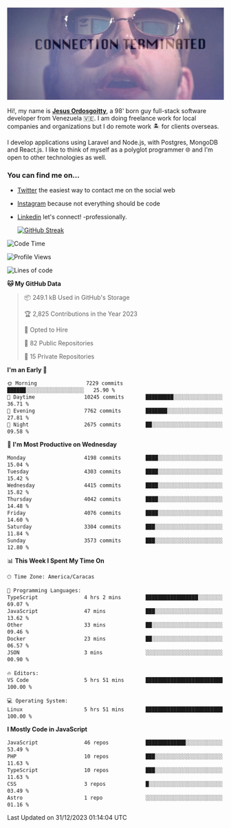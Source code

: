 ![hackers movie reference](./disconnected.jpg)

Hi!, my name is [**Jesus Ordosgoitty**](https://jodaz.dev), a 98' born guy full-stack software developer from Venezuela 🇻🇪. I am doing freelance work for local companies and organizations but I do remote work 🏝️ for clients overseas. 

I develop applications using Laravel and Node.js, with Postgres, MongoDB and React.js. I like to think of myself as a polyglot programmer 🌐 and I'm open to other technologies as well.

### You can find me on...

- [Twitter](https://twitter.com/jodaz_) the easiest way to contact me on the social web
- [Instagram](https://instagram.com/jodaz_) because not everything should be code
- [Linkedin](https://linkedin.com/in/jodaz) let's connect! -professionally.


    [![GitHub Streak](https://streak-stats.demolab.com?user=jodaz&theme=tokyonight)](https://git.io/streak-stats)

<!--START_SECTION:waka-->
![Code Time](http://img.shields.io/badge/Code%20Time-4%2C529%20hrs%2050%20mins-blue)

![Profile Views](http://img.shields.io/badge/Profile%20Views-0-blue)

![Lines of code](https://img.shields.io/badge/From%20Hello%20World%20I%27ve%20Written-82.6%20million%20lines%20of%20code-blue)

**🐱 My GitHub Data** 

> 📦 249.1 kB Used in GitHub's Storage 
 > 
> 🏆 2,825 Contributions in the Year 2023
 > 
> 💼 Opted to Hire
 > 
> 📜 82 Public Repositories 
 > 
> 🔑 15 Private Repositories 
 > 
**I'm an Early 🐤** 

```text
🌞 Morning                7229 commits        ██████░░░░░░░░░░░░░░░░░░░   25.90 % 
🌆 Daytime                10245 commits       █████████░░░░░░░░░░░░░░░░   36.71 % 
🌃 Evening                7762 commits        ███████░░░░░░░░░░░░░░░░░░   27.81 % 
🌙 Night                  2675 commits        ██░░░░░░░░░░░░░░░░░░░░░░░   09.58 % 
```
📅 **I'm Most Productive on Wednesday** 

```text
Monday                   4198 commits        ████░░░░░░░░░░░░░░░░░░░░░   15.04 % 
Tuesday                  4303 commits        ████░░░░░░░░░░░░░░░░░░░░░   15.42 % 
Wednesday                4415 commits        ████░░░░░░░░░░░░░░░░░░░░░   15.82 % 
Thursday                 4042 commits        ████░░░░░░░░░░░░░░░░░░░░░   14.48 % 
Friday                   4076 commits        ████░░░░░░░░░░░░░░░░░░░░░   14.60 % 
Saturday                 3304 commits        ███░░░░░░░░░░░░░░░░░░░░░░   11.84 % 
Sunday                   3573 commits        ███░░░░░░░░░░░░░░░░░░░░░░   12.80 % 
```


📊 **This Week I Spent My Time On** 

```text
🕑︎ Time Zone: America/Caracas

💬 Programming Languages: 
TypeScript               4 hrs 2 mins        █████████████████░░░░░░░░   69.07 % 
JavaScript               47 mins             ███░░░░░░░░░░░░░░░░░░░░░░   13.62 % 
Other                    33 mins             ██░░░░░░░░░░░░░░░░░░░░░░░   09.46 % 
Docker                   23 mins             ██░░░░░░░░░░░░░░░░░░░░░░░   06.57 % 
JSON                     3 mins              ░░░░░░░░░░░░░░░░░░░░░░░░░   00.90 % 

🔥 Editors: 
VS Code                  5 hrs 51 mins       █████████████████████████   100.00 % 

💻 Operating System: 
Linux                    5 hrs 51 mins       █████████████████████████   100.00 % 
```

**I Mostly Code in JavaScript** 

```text
JavaScript               46 repos            █████████████░░░░░░░░░░░░   53.49 % 
PHP                      10 repos            ███░░░░░░░░░░░░░░░░░░░░░░   11.63 % 
TypeScript               10 repos            ███░░░░░░░░░░░░░░░░░░░░░░   11.63 % 
CSS                      3 repos             █░░░░░░░░░░░░░░░░░░░░░░░░   03.49 % 
Astro                    1 repo              ░░░░░░░░░░░░░░░░░░░░░░░░░   01.16 % 
```




 Last Updated on 31/12/2023 01:14:04 UTC
<!--END_SECTION:waka-->
